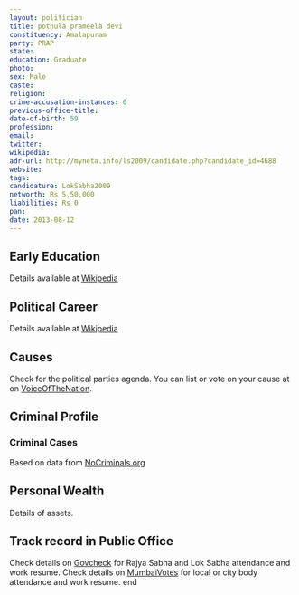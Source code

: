 ```yaml
---
layout: politician
title: pothula prameela devi
constituency: Amalapuram 
party: PRAP
state: 
education: Graduate
photo: 
sex: Male
caste: 
religion: 
crime-accusation-instances: 0
previous-office-title: 
date-of-birth: 59
profession: 
email: 
twitter: 
wikipedia: 
adr-url: http://myneta.info/ls2009/candidate.php?candidate_id=4688
website: 
tags: 
candidature: LokSabha2009
networth: Rs 5,50,000
liabilities: Rs 0
pan: 
date: 2013-08-12
---
```


## Early Education
Details available at [Wikipedia](http://www.wikipedia.org/wiki/)

## Political Career
Details available at [Wikipedia](http://www.wikipedia.org/wiki/)

## Causes 
Check for the political parties agenda. You can list or vote on your cause at on [VoiceOfTheNation](http://www.voiceofthenation.org).

## Criminal Profile

### Criminal Cases
Based on data from [NoCriminals.org](http://www.nocriminals.org)

## Personal Wealth
Details of assets.

## Track record in Public Office
Check details on [Govcheck](http://www.govcheck.org) for Rajya Sabha and Lok Sabha attendance and work resume. Check details on [MumbaiVotes](http://www.mumbaivotes.org) for local or city body attendance and work resume.
	end
